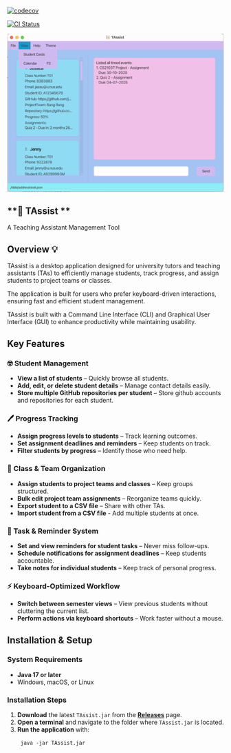 [![codecov](https://codecov.io/github/AY2425S2-CS2103T-W12-4/tp/graph/badge.svg?token=M00EE5N8JL)](https://codecov.io/github/AY2425S2-CS2103T-W12-4/tp)

[![CI Status](https://github.com/se-edu/addressbook-level3/workflows/Java%20CI/badge.svg)](https://github.com/se-edu/addressbook-level3/actions)

![Ui](docs/images/Ui.png)

## **🤖 TAssist ** 
A Teaching Assistant Management Tool

## **Overview** 💡
TAssist is a desktop application designed for university tutors and teaching assistants (TAs) to efficiently 
manage students, track progress, and assign students to project teams or classes.

The application is built for users who prefer keyboard-driven interactions, ensuring fast and efficient student 
management.

TAssist is built with a Command Line Interface (CLI) and Graphical User Interface (GUI) to enhance productivity 
while maintaining usability.

## **Key Features**

### **🤓 Student Management**   
- **View a list of students** – Quickly browse all students.
- **Add, edit, or delete student details** – Manage contact details easily.
- **Store multiple GitHub repositories per student** – Store github accounts and repositories for each student.

### **🖊️ Progress Tracking**
- **Assign progress levels to students** – Track learning outcomes.
- **Set assignment deadlines and reminders** – Keep students on track.
- **Filter students by progress** – Identify those who need help.

### **📁 Class & Team Organization**
- **Assign students to project teams and classes** – Keep groups structured.
- **Bulk edit project team assignments** – Reorganize teams quickly.
- **Export student to a CSV file** – Share with other TAs.
- **Import student from a CSV file** - Add multiple students at once.

### **🔔 Task & Reminder System**
- **Set and view reminders for student tasks** – Never miss follow-ups.
- **Schedule notifications for assignment deadlines** – Keep students accountable.
- **Take notes for individual students** – Keep track of personal progress.

### **⚡ Keyboard-Optimized Workflow**
- **Switch between semester views** – View previous students without cluttering the current list.
- **Perform actions via keyboard shortcuts** – Work faster without a mouse.

## **Installation & Setup**

### **System Requirements**
- **Java 17 or later**
- Windows, macOS, or Linux

### **Installation Steps**
1. **Download** the latest `TAssist.jar` from the **[Releases](https://github.com/AY2425S2-CS2103T-W12-4/tp/releases)** page.
2. **Open a terminal** and navigate to the folder where `TAssist.jar` is located.
3. **Run the application** with:
   ```
    java -jar TAssist.jar
   ```


